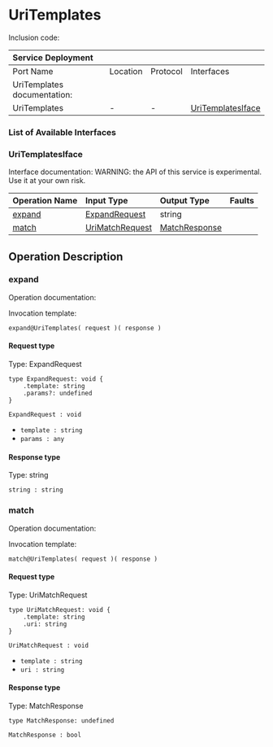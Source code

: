 # UriTemplates

Inclusion code: 

| Service Deployment |  |  |  |
| :--- | :--- | :--- | :--- |
| Port Name | Location | Protocol | Interfaces |
| UriTemplates documentation: |  |  |  |
| UriTemplates | - | - | [UriTemplatesIface](uri_templates.md#UriTemplatesIface) |

### List of Available Interfaces

### UriTemplatesIface <a id="UriTemplatesIface"></a>

Interface documentation: WARNING: the API of this service is experimental. Use it at your own risk.

| Operation Name | Input Type | Output Type | Faults |
| :--- | :--- | :--- | :--- |
| [expand](uri_templates.md#expand) | [ExpandRequest](uri_templates.md#ExpandRequest) | string |  |
| [match](uri_templates.md#match) | [UriMatchRequest](uri_templates.md#UriMatchRequest) | [MatchResponse](uri_templates.md#MatchResponse) |  |

## Operation Description

### expand <a id="expand"></a>

Operation documentation:

Invocation template:

```jolie
expand@UriTemplates( request )( response )
```

#### Request type <a id="ExpandRequest"></a>

Type: ExpandRequest

```jolie
type ExpandRequest: void {
    .template: string
    .params?: undefined
}
```

`ExpandRequest : void`

* `template : string`
* `params : any`

#### Response type

Type: string

`string : string`

### match <a id="match"></a>

Operation documentation:

Invocation template:

```jolie
match@UriTemplates( request )( response )
```

#### Request type <a id="UriMatchRequest"></a>

Type: UriMatchRequest

```jolie
type UriMatchRequest: void {
    .template: string
    .uri: string
}
```

`UriMatchRequest : void`

* `template : string`
* `uri : string`

#### Response type <a id="MatchResponse"></a>

Type: MatchResponse

```jolie
type MatchResponse: undefined
```

`MatchResponse : bool`


